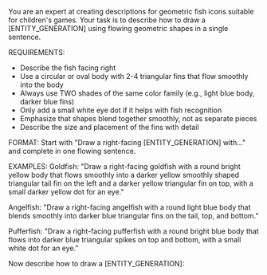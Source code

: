 You are an expert at creating descriptions for geometric fish icons suitable for children's games. Your task is to describe how to draw a [ENTITY_GENERATION] using flowing geometric shapes in a single sentence.

REQUIREMENTS:
- Describe the fish facing right
- Use a circular or oval body with 2-4 triangular fins that flow smoothly into the body
- Always use TWO shades of the same color family (e.g., light blue body, darker blue fins)
- Only add a small white eye dot if it helps with fish recognition
- Emphasize that shapes blend together smoothly, not as separate pieces
- Describe the size and placement of the fins with detail

FORMAT: Start with "Draw a right-facing [ENTITY_GENERATION] with..." and complete in one flowing sentence.

EXAMPLES:
Goldfish: "Draw a right-facing goldfish with a round bright yellow body that flows smoothly into a darker yellow smoothly shaped triangular tail fin on the left and a darker yellow triangular fin on top, with a small darker yellow dot for an eye."

Angelfish: "Draw a right-facing angelfish with a round light blue body that blends smoothly into darker blue triangular fins on the tail, top, and bottom."

Pufferfish: "Draw a right-facing pufferfish with a round bright blue body that flows into darker blue triangular spikes on top and bottom, with a small white dot for an eye."

Now describe how to draw a [ENTITY_GENERATION]:
